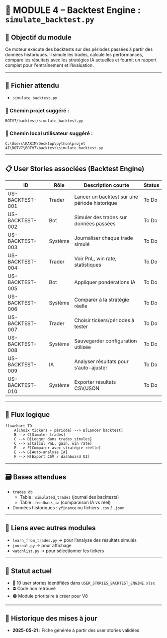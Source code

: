 
# 📘 MODULE 4 – Backtest Engine : `simulate_backtest.py`

## 🎯 Objectif du module
Ce moteur exécute des backtests sur des périodes passées à partir des données historiques. Il simule les trades, calcule les performances, compare les résultats avec les stratégies IA actuelles et fournit un rapport complet pour l'entraînement et l’évaluation.

---

## 📂 Fichier attendu
- `simulate_backtest.py`

### 📁 Chemin projet suggéré :
```
BOTV7/backtest/simulate_backtest.py
```

### 📁 Chemin local utilisateur suggéré :
```
C:\Users\KARIM\Desktop\python\projet AI\BOTV7\BOTV7\backtest\simulate_backtest.py
```

---

## 📋 User Stories associées (Backtest Engine)

| ID                | Rôle         | Description courte                                      | Status |
|-------------------|--------------|----------------------------------------------------------|--------|
| US-BACKTEST-001   | Trader       | Lancer un backtest sur une période historique            | To Do  |
| US-BACKTEST-002   | Bot          | Simuler des trades sur données passées                  | To Do  |
| US-BACKTEST-003   | Système      | Journaliser chaque trade simulé                         | To Do  |
| US-BACKTEST-004   | Trader       | Voir PnL, win rate, statistiques                        | To Do  |
| US-BACKTEST-005   | Bot          | Appliquer pondérations IA                              | To Do  |
| US-BACKTEST-006   | Système      | Comparer à la stratégie réelle                         | To Do  |
| US-BACKTEST-007   | Trader       | Choisir tickers/périodes à tester                      | To Do  |
| US-BACKTEST-008   | Système      | Sauvegarder configuration utilisée                     | To Do  |
| US-BACKTEST-009   | IA           | Analyser résultats pour s’auto-ajuster                 | To Do  |
| US-BACKTEST-010   | Système      | Exporter résultats CSV/JSON                            | To Do  |

---

## 🧠 Flux logique

```mermaid
flowchart TD
    A[Choix tickers + période] --> B[Lancer backtest]
    B --> C[Simuler trades]
    C --> D[Logger dans trades_simules]
    C --> E[Calcul PnL, gain, win rate]
    E --> F[Comparer avec stratégie réelle]
    E --> G[Auto-analyse IA]
    F --> H[Export CSV / dashboard UI]
```

---

## 🗃 Bases attendues

- `trades.db`
  - Table : `simulated_trades` (journal des backtests)
  - Table : `feedback_ia` (comparaison IA vs réel)
- Données historiques : `yfinance` ou fichiers `.csv` / `.json`

---

## 🔁 Liens avec autres modules

- `learn_from_trades.py` → pour l’analyse des résultats simulés
- `journal.py` → pour affichage
- `watchlist.py` → pour sélectionner les tickers

---

## 📌 Statut actuel

- 📄 10 user stories identifiées dans `USER_STORIES_BACKTEST_ENGINE.xlsx`
- ⛔ Code non retrouvé
- 🟠 Module prioritaire à créer pour V8

---

## 📌 Historique des mises à jour

- **2025-05-21** : Fiche générée à partir des user stories validées
